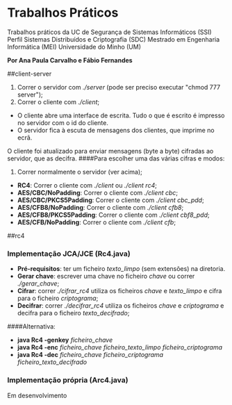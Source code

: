 # Trabalhos Práticos
Trabalhos práticos da UC de Segurança de Sistemas Informáticos (SSI)
Perfil Sistemas Distribuídos e Criptografia (SDC)
Mestrado em Engenharia Informática (MEI)
Universidade do Minho (UM)

**Por Ana Paula Carvalho e Fábio Fernandes**

##client-server
1. Correr o servidor com *./server* (pode ser preciso executar "chmod 777 server");
2. Correr o cliente com *./client*;

- O cliente abre uma interface de escrita. Tudo o que é escrito é impresso no servidor com o id do cliente.
- O servidor fica à escuta de mensagens dos clientes, que imprime no ecrã.

O cliente foi atualizado para enviar mensagens (byte a byte) cifradas ao servidor, que as decifra. 
####Para escolher uma das várias cifras e modos:
1. Correr normalmente o servidor (ver acima);
-  **RC4**: Correr o cliente com *./client* ou *./client rc4*;
-  **AES/CBC/NoPadding**: Correr o cliente com *./client cbc*;
- **AES/CBC/PKCS5Padding**: Correr o cliente com  *./client cbc_pdd*;
-  **AES/CFB8/NoPadding**: Correr o cliente com *./client cfb8*;
-  **AES/CFB8/PKCS5Padding**: Correr o cliente com *./client cbf8_pdd*;
-  **AES/CFB/NoPadding**: Correr o cliente com *./client cfb*;


##rc4

### Implementação JCA/JCE (Rc4.java)
- **Pré-requisitos**: ter um ficheiro *texto_limpo* (sem extensões) na diretoria.
- **Gerar chave**: escrever uma chave no ficheiro *chave* ou correr *./gerar_chave*;
- **Cifrar**: correr *./cifrar_rc4* utiliza os ficheiros *chave* e *texto_limpo* e cifra para o ficheiro *criptograma*;
- **Decifrar**: correr *./decifrar_rc4* utiliza os ficheiros *chave* e *criptograma* e decifra para o ficheiro *texto_decifrado*;

####Alternativa:
- **java Rc4 -genkey** *ficheiro_chave*
- **java Rc4 -enc** *ficheiro_chave* *ficheiro_texto_limpo* *ficheiro_criptograma*
- **java Rc4 -dec** *ficheiro_chave* *ficheiro_criptograma* *ficheiro_texto_decifrado*


### Implementação própria (Arc4.java)
Em desenvolvimento
